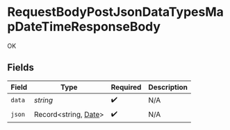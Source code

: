 # RequestBodyPostJsonDataTypesMapDateTimeResponseBody

OK


## Fields

| Field                                                                                                         | Type                                                                                                          | Required                                                                                                      | Description                                                                                                   |
| ------------------------------------------------------------------------------------------------------------- | ------------------------------------------------------------------------------------------------------------- | ------------------------------------------------------------------------------------------------------------- | ------------------------------------------------------------------------------------------------------------- |
| `data`                                                                                                        | *string*                                                                                                      | :heavy_check_mark:                                                                                            | N/A                                                                                                           |
| `json`                                                                                                        | Record<string, [Date](https://developer.mozilla.org/en-US/docs/Web/JavaScript/Reference/Global_Objects/Date)> | :heavy_check_mark:                                                                                            | N/A                                                                                                           |